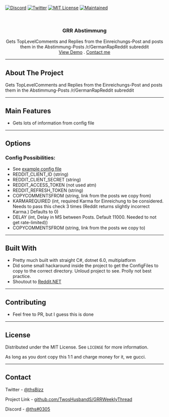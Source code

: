 ﻿<!--
Shamelessly stolen from: https://github.com/othneildrew/Best-README-Template
-->

<!--
*** Thanks for checking out the Best-README-Template. If you have a suggestion
*** that would make this better, please fork the repo and create a pull request
*** or simply open an issue with the tag "enhancement".
*** Thanks again! Now go create something AMAZING! :D
-->

<!-- PROJECT SHIELDS -->
<!--
*** I'm using markdown "reference style" links for readability.
*** Reference links are enclosed in brackets [ ] instead of parentheses ( ).
*** See the bottom of this document for the declaration of the reference variables
*** for contributors-url, forks-url, etc. This is an optional, concise syntax you may use.
*** https://www.markdownguide.org/basic-syntax/#reference-style-links
-->

[![Discord][discord-shield]][discord-url]
[![Twitter][twitter-shield]][twitter-url]
[![MIT License][license-shield]][license-url]
[![Maintained][maintained-shield]][maintained-url]

<!-- PROJECT LOGO -->
<br />
<p align="center">
  <!--<a href="https://github.com/TwosHusbandS/DasIstRaueberMusik">
    <img src="DIRM/Artwork/icon.png" alt="Logo" width="80" height="80">
  </a> -->

  <h3 align="center">GRR Abstimmung</h3>

  <p align="center">
    Gets TopLevelComments and Replies from the Einreichungs-Post and posts them in the Abstimmung-Posts /r/GermanRapReddit subreddit
    <br />
    <a href="https://www.youtube.com/watch?v=dQw4w9WgXcQ&t=PLACEHOLDER">View Demo</a>
	.
    <a href="#contact">Contact me</a>
  </p>
</p>



-----

<!-- ABOUT THE PROJECT -->
## About The Project

Gets TopLevelComments and Replies from the Einreichungs-Post and posts them in the Abstimmung-Posts /r/GermanRapReddit subreddit

-----

## Main Features

* Gets lots of information from config file

-----

## Options

### Config Possibilities:
* See [example config file](https://github.com/TwosHusbandS/GRRAbstimmung/blob/master/ConfigFiles/config.ini.example)
* REDDIT_CLIENT_ID (string)
* REDDIT_CLIENT_SECRET (string)
* REDDIT_ACCESS_TOKEN (not used atm)
* REDDIT_REFRESH_TOKEN (string)
* COPYCOMMENTSFROM (string, link from the posts we copy from)
* KARMAREQUIRED (int, required Karma for Einreichung to be considered. Needs to pass this check 3 times (Reddit returns slightly incorrect Karma.) Defaults to 0)
* DELAY (int, Delay in MS between Posts. Default 11000. Needed to not get rate-limited))
* COPYCOMMENTSFROM (string, link from the posts we copy to)

-----

## Built With

* Pretty much built with straight C#, dotnet 6.0, multiplatform
* Did some small hackaround inside the project to get the ConfigFiles to copy to the correct directory. Unloud project to see. Prolly not best practice.
* Shoutout to [Reddit.NET](https://github.com/sirkris/Reddit.NET)

-----


## Contributing

* Feel free to PR, but I guess this is done


-----

## License

Distributed under the MIT License. See `LICENSE` for more information.

As long as you dont copy this 1:1 and charge money for it, we gucci.



-----

## Contact

Twitter - [@thsBizz][twitter-url]

Project Link - [github.com/TwosHusbandS/GRRWeeklyThread][grrweekly-url]

Discord - [@ths#0305][discord-url]


<!-- MARKDOWN LINKS & IMAGES -->
<!-- https://www.markdownguide.org/basic-syntax/#reference-style-links -->
[discord-url]: https://discordapp.com/users/612259615291342861
[twitter-url]: https://twitter.com/thSbizz
[grrweekly-url]: https://github.com/TwosHusbandS/GRRWeeklyThread
[twitter-shield]: https://img.shields.io/badge/Twitter-@thSbizz-1DA1F2?style=plastic&logo=Twitter
[discord-shield]: https://img.shields.io/badge/Discord-@thS%230305-7289DA?style=plastic&logo=Discord
[license-shield]: https://img.shields.io/badge/License-MIT-4DC71F?style=plastic
[license-url]: https://github.com/TwosHusbandS/GRRWeeklyThread/blob/master/LICENSE.md
[maintained-shield]: https://img.shields.io/badge/Maintained-Meh-FFDB3A?style=plastic
[maintained-url]: #Contributing






